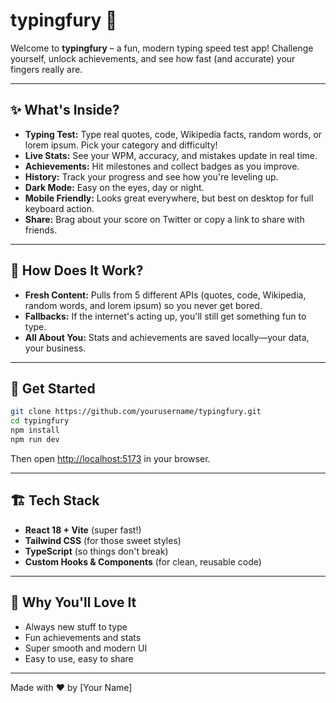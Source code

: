 # typingfury 🎯

Welcome to **typingfury** – a fun, modern typing speed test app! Challenge yourself, unlock achievements, and see how fast (and accurate) your fingers really are.

---

## ✨ What's Inside?

- **Typing Test:** Type real quotes, code, Wikipedia facts, random words, or lorem ipsum. Pick your category and difficulty!
- **Live Stats:** See your WPM, accuracy, and mistakes update in real time.
- **Achievements:** Hit milestones and collect badges as you improve.
- **History:** Track your progress and see how you're leveling up.
- **Dark Mode:** Easy on the eyes, day or night.
- **Mobile Friendly:** Looks great everywhere, but best on desktop for full keyboard action.
- **Share:** Brag about your score on Twitter or copy a link to share with friends.

---

## 🧠 How Does It Work?

- **Fresh Content:** Pulls from 5 different APIs (quotes, code, Wikipedia, random words, and lorem ipsum) so you never get bored.
- **Fallbacks:** If the internet's acting up, you'll still get something fun to type.
- **All About You:** Stats and achievements are saved locally—your data, your business.

---

## 🚀 Get Started

```bash
git clone https://github.com/yourusername/typingfury.git
cd typingfury
npm install
npm run dev
```

Then open [http://localhost:5173](http://localhost:5173) in your browser.

---

## 🏗️ Tech Stack

- **React 18 + Vite** (super fast!)
- **Tailwind CSS** (for those sweet styles)
- **TypeScript** (so things don't break)
- **Custom Hooks & Components** (for clean, reusable code)

---

## 💬 Why You'll Love It

- Always new stuff to type
- Fun achievements and stats
- Super smooth and modern UI
- Easy to use, easy to share

---

Made with ❤️ by [Your Name]
